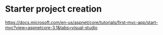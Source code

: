 
# Starter project creation 
https://docs.microsoft.com/en-us/aspnet/core/tutorials/first-mvc-app/start-mvc?view=aspnetcore-3.1&tabs=visual-studio

